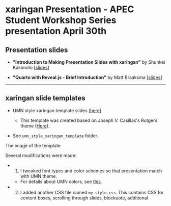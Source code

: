 # xaringan Presentation - APEC Student Workshop Series presentation April 30th

## Presentation slides

+ **"Introduction to Making Presentation Slides with xaringan"** by Shunkei Kakimoto [[slides](https://shunkei3.github.io/APEC_xaringanPresentations/xaringan/z_presen.html)]


+ **"Quarto with Reveal.js - Brief Introduction"** by Matt Braaksma [[slides](https://shunkei3.github.io/APEC_xaringanPresentations/quarto/apec_seminar_quarto.html)]


---

## xaringan slide templates

+ UMN style xaringan template slides [[here](https://shunkei3.github.io/APEC_xaringanPresentations/umn_xaringan/temp_slide.html)]
	+ This template was created based on Joseph V. Casillas's Rutgers theme ([Here](https://github.com/jvcasillas/ru_xaringan)). 

+ See `umn_style_xaringan_template` folder.

The image of the template










Several modifications were made: 

+ 1. I tweaked font types and color schemes so that presentation match with UMN theme. 
	+ For details about UMN colors,  see [this](https://university-relations.umn.edu/resources/colors-and-type ).

+ 2. I added another CSS file named `my-style.css`. This contains CSS for content boxes, scrolling through slides, blockuote, additional 









